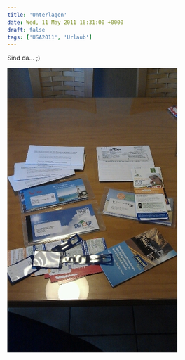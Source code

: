 ```yaml
---
title: 'Unterlagen'
date: Wed, 11 May 2011 16:31:00 +0000
draft: false
tags: ['USA2011', 'Urlaub']
---
```


Sind da... ;)

![-1147916155](/urlaub2011-images/1147916155-scaled5001.jpg)
